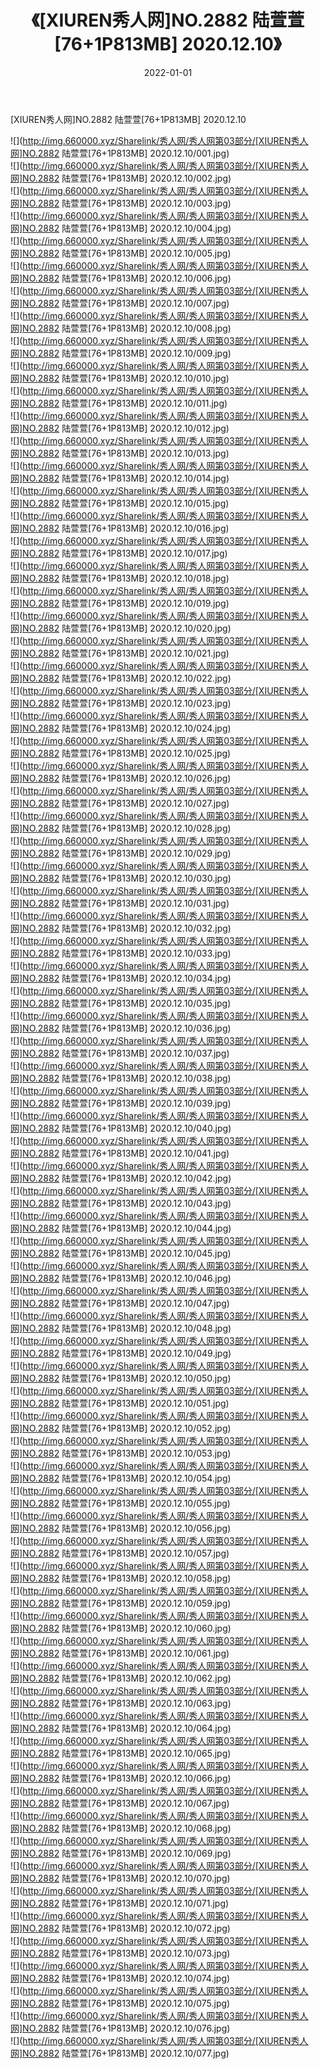 ﻿---
layout: post
title:  《[XIUREN秀人网]NO.2882 陆萱萱[76+1P813MB] 2020.12.10》
date:   2022-01-01
img: http://img.660000.xyz/Sharelink/秀人网/秀人网第03部分/[XIUREN秀人网]NO.2882 陆萱萱[76+1P813MB] 2020.12.10/000.jpg
categories: [美女, 清纯, 唯美]
---

[XIUREN秀人网]NO.2882 陆萱萱[76+1P813MB] 2020.12.10

 ![](http://img.660000.xyz/Sharelink/秀人网/秀人网第03部分/[XIUREN秀人网]NO.2882 陆萱萱[76+1P813MB] 2020.12.10/001.jpg) <br>![](http://img.660000.xyz/Sharelink/秀人网/秀人网第03部分/[XIUREN秀人网]NO.2882 陆萱萱[76+1P813MB] 2020.12.10/002.jpg) <br>![](http://img.660000.xyz/Sharelink/秀人网/秀人网第03部分/[XIUREN秀人网]NO.2882 陆萱萱[76+1P813MB] 2020.12.10/003.jpg) <br>![](http://img.660000.xyz/Sharelink/秀人网/秀人网第03部分/[XIUREN秀人网]NO.2882 陆萱萱[76+1P813MB] 2020.12.10/004.jpg) <br>![](http://img.660000.xyz/Sharelink/秀人网/秀人网第03部分/[XIUREN秀人网]NO.2882 陆萱萱[76+1P813MB] 2020.12.10/005.jpg) <br>![](http://img.660000.xyz/Sharelink/秀人网/秀人网第03部分/[XIUREN秀人网]NO.2882 陆萱萱[76+1P813MB] 2020.12.10/006.jpg) <br>![](http://img.660000.xyz/Sharelink/秀人网/秀人网第03部分/[XIUREN秀人网]NO.2882 陆萱萱[76+1P813MB] 2020.12.10/007.jpg) <br>![](http://img.660000.xyz/Sharelink/秀人网/秀人网第03部分/[XIUREN秀人网]NO.2882 陆萱萱[76+1P813MB] 2020.12.10/008.jpg) <br>![](http://img.660000.xyz/Sharelink/秀人网/秀人网第03部分/[XIUREN秀人网]NO.2882 陆萱萱[76+1P813MB] 2020.12.10/009.jpg) <br>![](http://img.660000.xyz/Sharelink/秀人网/秀人网第03部分/[XIUREN秀人网]NO.2882 陆萱萱[76+1P813MB] 2020.12.10/010.jpg) <br>![](http://img.660000.xyz/Sharelink/秀人网/秀人网第03部分/[XIUREN秀人网]NO.2882 陆萱萱[76+1P813MB] 2020.12.10/011.jpg) <br>![](http://img.660000.xyz/Sharelink/秀人网/秀人网第03部分/[XIUREN秀人网]NO.2882 陆萱萱[76+1P813MB] 2020.12.10/012.jpg) <br>![](http://img.660000.xyz/Sharelink/秀人网/秀人网第03部分/[XIUREN秀人网]NO.2882 陆萱萱[76+1P813MB] 2020.12.10/013.jpg) <br>![](http://img.660000.xyz/Sharelink/秀人网/秀人网第03部分/[XIUREN秀人网]NO.2882 陆萱萱[76+1P813MB] 2020.12.10/014.jpg) <br>![](http://img.660000.xyz/Sharelink/秀人网/秀人网第03部分/[XIUREN秀人网]NO.2882 陆萱萱[76+1P813MB] 2020.12.10/015.jpg) <br>![](http://img.660000.xyz/Sharelink/秀人网/秀人网第03部分/[XIUREN秀人网]NO.2882 陆萱萱[76+1P813MB] 2020.12.10/016.jpg) <br>![](http://img.660000.xyz/Sharelink/秀人网/秀人网第03部分/[XIUREN秀人网]NO.2882 陆萱萱[76+1P813MB] 2020.12.10/017.jpg) <br>![](http://img.660000.xyz/Sharelink/秀人网/秀人网第03部分/[XIUREN秀人网]NO.2882 陆萱萱[76+1P813MB] 2020.12.10/018.jpg) <br>![](http://img.660000.xyz/Sharelink/秀人网/秀人网第03部分/[XIUREN秀人网]NO.2882 陆萱萱[76+1P813MB] 2020.12.10/019.jpg) <br>![](http://img.660000.xyz/Sharelink/秀人网/秀人网第03部分/[XIUREN秀人网]NO.2882 陆萱萱[76+1P813MB] 2020.12.10/020.jpg) <br>![](http://img.660000.xyz/Sharelink/秀人网/秀人网第03部分/[XIUREN秀人网]NO.2882 陆萱萱[76+1P813MB] 2020.12.10/021.jpg) <br>![](http://img.660000.xyz/Sharelink/秀人网/秀人网第03部分/[XIUREN秀人网]NO.2882 陆萱萱[76+1P813MB] 2020.12.10/022.jpg) <br>![](http://img.660000.xyz/Sharelink/秀人网/秀人网第03部分/[XIUREN秀人网]NO.2882 陆萱萱[76+1P813MB] 2020.12.10/023.jpg) <br>![](http://img.660000.xyz/Sharelink/秀人网/秀人网第03部分/[XIUREN秀人网]NO.2882 陆萱萱[76+1P813MB] 2020.12.10/024.jpg) <br>![](http://img.660000.xyz/Sharelink/秀人网/秀人网第03部分/[XIUREN秀人网]NO.2882 陆萱萱[76+1P813MB] 2020.12.10/025.jpg) <br>![](http://img.660000.xyz/Sharelink/秀人网/秀人网第03部分/[XIUREN秀人网]NO.2882 陆萱萱[76+1P813MB] 2020.12.10/026.jpg) <br>![](http://img.660000.xyz/Sharelink/秀人网/秀人网第03部分/[XIUREN秀人网]NO.2882 陆萱萱[76+1P813MB] 2020.12.10/027.jpg) <br>![](http://img.660000.xyz/Sharelink/秀人网/秀人网第03部分/[XIUREN秀人网]NO.2882 陆萱萱[76+1P813MB] 2020.12.10/028.jpg) <br>![](http://img.660000.xyz/Sharelink/秀人网/秀人网第03部分/[XIUREN秀人网]NO.2882 陆萱萱[76+1P813MB] 2020.12.10/029.jpg) <br>![](http://img.660000.xyz/Sharelink/秀人网/秀人网第03部分/[XIUREN秀人网]NO.2882 陆萱萱[76+1P813MB] 2020.12.10/030.jpg) <br>![](http://img.660000.xyz/Sharelink/秀人网/秀人网第03部分/[XIUREN秀人网]NO.2882 陆萱萱[76+1P813MB] 2020.12.10/031.jpg) <br>![](http://img.660000.xyz/Sharelink/秀人网/秀人网第03部分/[XIUREN秀人网]NO.2882 陆萱萱[76+1P813MB] 2020.12.10/032.jpg) <br>![](http://img.660000.xyz/Sharelink/秀人网/秀人网第03部分/[XIUREN秀人网]NO.2882 陆萱萱[76+1P813MB] 2020.12.10/033.jpg) <br>![](http://img.660000.xyz/Sharelink/秀人网/秀人网第03部分/[XIUREN秀人网]NO.2882 陆萱萱[76+1P813MB] 2020.12.10/034.jpg) <br>![](http://img.660000.xyz/Sharelink/秀人网/秀人网第03部分/[XIUREN秀人网]NO.2882 陆萱萱[76+1P813MB] 2020.12.10/035.jpg) <br>![](http://img.660000.xyz/Sharelink/秀人网/秀人网第03部分/[XIUREN秀人网]NO.2882 陆萱萱[76+1P813MB] 2020.12.10/036.jpg) <br>![](http://img.660000.xyz/Sharelink/秀人网/秀人网第03部分/[XIUREN秀人网]NO.2882 陆萱萱[76+1P813MB] 2020.12.10/037.jpg) <br>![](http://img.660000.xyz/Sharelink/秀人网/秀人网第03部分/[XIUREN秀人网]NO.2882 陆萱萱[76+1P813MB] 2020.12.10/038.jpg) <br>![](http://img.660000.xyz/Sharelink/秀人网/秀人网第03部分/[XIUREN秀人网]NO.2882 陆萱萱[76+1P813MB] 2020.12.10/039.jpg) <br>![](http://img.660000.xyz/Sharelink/秀人网/秀人网第03部分/[XIUREN秀人网]NO.2882 陆萱萱[76+1P813MB] 2020.12.10/040.jpg) <br>![](http://img.660000.xyz/Sharelink/秀人网/秀人网第03部分/[XIUREN秀人网]NO.2882 陆萱萱[76+1P813MB] 2020.12.10/041.jpg) <br>![](http://img.660000.xyz/Sharelink/秀人网/秀人网第03部分/[XIUREN秀人网]NO.2882 陆萱萱[76+1P813MB] 2020.12.10/042.jpg) <br>![](http://img.660000.xyz/Sharelink/秀人网/秀人网第03部分/[XIUREN秀人网]NO.2882 陆萱萱[76+1P813MB] 2020.12.10/043.jpg) <br>![](http://img.660000.xyz/Sharelink/秀人网/秀人网第03部分/[XIUREN秀人网]NO.2882 陆萱萱[76+1P813MB] 2020.12.10/044.jpg) <br>![](http://img.660000.xyz/Sharelink/秀人网/秀人网第03部分/[XIUREN秀人网]NO.2882 陆萱萱[76+1P813MB] 2020.12.10/045.jpg) <br>![](http://img.660000.xyz/Sharelink/秀人网/秀人网第03部分/[XIUREN秀人网]NO.2882 陆萱萱[76+1P813MB] 2020.12.10/046.jpg) <br>![](http://img.660000.xyz/Sharelink/秀人网/秀人网第03部分/[XIUREN秀人网]NO.2882 陆萱萱[76+1P813MB] 2020.12.10/047.jpg) <br>![](http://img.660000.xyz/Sharelink/秀人网/秀人网第03部分/[XIUREN秀人网]NO.2882 陆萱萱[76+1P813MB] 2020.12.10/048.jpg) <br>![](http://img.660000.xyz/Sharelink/秀人网/秀人网第03部分/[XIUREN秀人网]NO.2882 陆萱萱[76+1P813MB] 2020.12.10/049.jpg) <br>![](http://img.660000.xyz/Sharelink/秀人网/秀人网第03部分/[XIUREN秀人网]NO.2882 陆萱萱[76+1P813MB] 2020.12.10/050.jpg) <br>![](http://img.660000.xyz/Sharelink/秀人网/秀人网第03部分/[XIUREN秀人网]NO.2882 陆萱萱[76+1P813MB] 2020.12.10/051.jpg) <br>![](http://img.660000.xyz/Sharelink/秀人网/秀人网第03部分/[XIUREN秀人网]NO.2882 陆萱萱[76+1P813MB] 2020.12.10/052.jpg) <br>![](http://img.660000.xyz/Sharelink/秀人网/秀人网第03部分/[XIUREN秀人网]NO.2882 陆萱萱[76+1P813MB] 2020.12.10/053.jpg) <br>![](http://img.660000.xyz/Sharelink/秀人网/秀人网第03部分/[XIUREN秀人网]NO.2882 陆萱萱[76+1P813MB] 2020.12.10/054.jpg) <br>![](http://img.660000.xyz/Sharelink/秀人网/秀人网第03部分/[XIUREN秀人网]NO.2882 陆萱萱[76+1P813MB] 2020.12.10/055.jpg) <br>![](http://img.660000.xyz/Sharelink/秀人网/秀人网第03部分/[XIUREN秀人网]NO.2882 陆萱萱[76+1P813MB] 2020.12.10/056.jpg) <br>![](http://img.660000.xyz/Sharelink/秀人网/秀人网第03部分/[XIUREN秀人网]NO.2882 陆萱萱[76+1P813MB] 2020.12.10/057.jpg) <br>![](http://img.660000.xyz/Sharelink/秀人网/秀人网第03部分/[XIUREN秀人网]NO.2882 陆萱萱[76+1P813MB] 2020.12.10/058.jpg) <br>![](http://img.660000.xyz/Sharelink/秀人网/秀人网第03部分/[XIUREN秀人网]NO.2882 陆萱萱[76+1P813MB] 2020.12.10/059.jpg) <br>![](http://img.660000.xyz/Sharelink/秀人网/秀人网第03部分/[XIUREN秀人网]NO.2882 陆萱萱[76+1P813MB] 2020.12.10/060.jpg) <br>![](http://img.660000.xyz/Sharelink/秀人网/秀人网第03部分/[XIUREN秀人网]NO.2882 陆萱萱[76+1P813MB] 2020.12.10/061.jpg) <br>![](http://img.660000.xyz/Sharelink/秀人网/秀人网第03部分/[XIUREN秀人网]NO.2882 陆萱萱[76+1P813MB] 2020.12.10/062.jpg) <br>![](http://img.660000.xyz/Sharelink/秀人网/秀人网第03部分/[XIUREN秀人网]NO.2882 陆萱萱[76+1P813MB] 2020.12.10/063.jpg) <br>![](http://img.660000.xyz/Sharelink/秀人网/秀人网第03部分/[XIUREN秀人网]NO.2882 陆萱萱[76+1P813MB] 2020.12.10/064.jpg) <br>![](http://img.660000.xyz/Sharelink/秀人网/秀人网第03部分/[XIUREN秀人网]NO.2882 陆萱萱[76+1P813MB] 2020.12.10/065.jpg) <br>![](http://img.660000.xyz/Sharelink/秀人网/秀人网第03部分/[XIUREN秀人网]NO.2882 陆萱萱[76+1P813MB] 2020.12.10/066.jpg) <br>![](http://img.660000.xyz/Sharelink/秀人网/秀人网第03部分/[XIUREN秀人网]NO.2882 陆萱萱[76+1P813MB] 2020.12.10/067.jpg) <br>![](http://img.660000.xyz/Sharelink/秀人网/秀人网第03部分/[XIUREN秀人网]NO.2882 陆萱萱[76+1P813MB] 2020.12.10/068.jpg) <br>![](http://img.660000.xyz/Sharelink/秀人网/秀人网第03部分/[XIUREN秀人网]NO.2882 陆萱萱[76+1P813MB] 2020.12.10/069.jpg) <br>![](http://img.660000.xyz/Sharelink/秀人网/秀人网第03部分/[XIUREN秀人网]NO.2882 陆萱萱[76+1P813MB] 2020.12.10/070.jpg) <br>![](http://img.660000.xyz/Sharelink/秀人网/秀人网第03部分/[XIUREN秀人网]NO.2882 陆萱萱[76+1P813MB] 2020.12.10/071.jpg) <br>![](http://img.660000.xyz/Sharelink/秀人网/秀人网第03部分/[XIUREN秀人网]NO.2882 陆萱萱[76+1P813MB] 2020.12.10/072.jpg) <br>![](http://img.660000.xyz/Sharelink/秀人网/秀人网第03部分/[XIUREN秀人网]NO.2882 陆萱萱[76+1P813MB] 2020.12.10/073.jpg) <br>![](http://img.660000.xyz/Sharelink/秀人网/秀人网第03部分/[XIUREN秀人网]NO.2882 陆萱萱[76+1P813MB] 2020.12.10/074.jpg) <br>![](http://img.660000.xyz/Sharelink/秀人网/秀人网第03部分/[XIUREN秀人网]NO.2882 陆萱萱[76+1P813MB] 2020.12.10/075.jpg) <br>![](http://img.660000.xyz/Sharelink/秀人网/秀人网第03部分/[XIUREN秀人网]NO.2882 陆萱萱[76+1P813MB] 2020.12.10/076.jpg) <br>![](http://img.660000.xyz/Sharelink/秀人网/秀人网第03部分/[XIUREN秀人网]NO.2882 陆萱萱[76+1P813MB] 2020.12.10/077.jpg) <br>